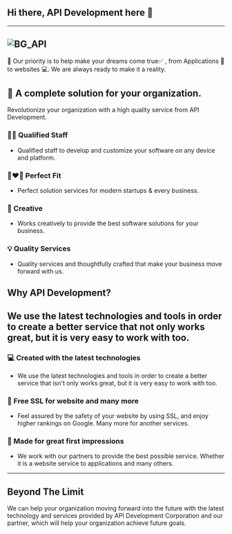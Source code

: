## Hi there, API Development here 👋
---
![BG_API](https://user-images.githubusercontent.com/48949523/180634996-f6e0c104-cc71-40e6-92c7-9e2dacae2e05.png)
---
🙌 Our priority is to help make your dreams come true✅ , from Applications 📲 to websites 💻. We are always ready to make it a reality.

## 🏢 A complete solution for your organization.
Revolutionize your organization with a high quality service from API Development.

### 🧑‍💻 Qualified Staff
- Qualified staff to develop and customize your software on any device and platform.

###  👩‍❤️‍👨 Perfect Fit
- Perfect solution services for modern startups & every business.

###  🌈 Creative
- Works creatively to provide the best software solutions for your business.

###  💡 Quality Services
- Quality services and thoughtfully crafted that make your business move forward with us.

## Why API Development?
We use the latest technologies and tools in order to create a better service that not only works great, but it is very easy to work with too.
---
### 💻 Created with the latest technologies
- We use the latest technologies and tools in order to create a better service that isn't only works great, but it is very easy to work with too.

### 👮 Free SSL for website and many more
- Feel assured by the safety of your website by using SSL, and enjoy higher rankings on Google. Many more for another services.

### 💞 Made for great first impressions
- We work with our partners to provide the best possible service. Whether it is a website service to applications and many others.

---

## Beyond The Limit
We can help your organization moving forward into the future with the latest technology and services provided by API Development Corporation and our partner, which will help your organization achieve future goals.
